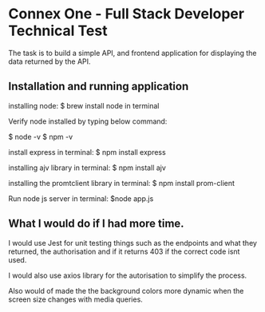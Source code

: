 # Connex One - Full Stack Developer Technical Test

The task is to build a simple API, and frontend
application for displaying the data returned by the API.

## Installation and running application

installing node: $ brew install node in terminal

Verify node installed by typing below command:

$ node -v
$ npm -v

install express in terminal:
$ npm install express

installing ajv library in terminal:
$ npm install ajv

installing the promtclient library in terminal:
$ npm install prom-client

Run node js server in terminal: 
$node app.js



## What I would do if I had more time.

I would use Jest for unit testing things such as the endpoints and what they returned, the authorisation and if it returns 403 if the correct code isnt used. 

I would also use axios library for the autorisation to simplify the process. 

Also would of made the the background colors more dynamic when the screen size changes with media queries.